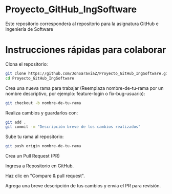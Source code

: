 # Proyecto_GitHub_IngSoftware
Este repositorio corresponderá al repositorio para la asignatura GitHub e Ingeniería de Software

# Instrucciones rápidas para colaborar

Clona el repositorio:
```bash
git clone https://github.com/JonSaraviaZ/Proyecto_GitHub_IngSoftware.git
cd Proyecto_GitHub_IngSoftware
```

Crea una nueva rama para trabajar (Reemplaza nombre-de-tu-rama por un nombre descriptivo, por ejemplo: feature-login o fix-bug-usuario):
```bash
git checkout -b nombre-de-tu-rama
```

Realiza cambios y guardarlos con:

```bash
git add .
git commit -m "Descripción breve de los cambios realizados"
```

Sube tu rama al repositorio:

```bash
git push origin nombre-de-tu-rama
```

Crea un Pull Request (PR)

Ingresa a Repositorio en GitHub.

Haz clic en "Compare & pull request".

Agrega una breve descripción de tus cambios y envía el PR para revisión.

